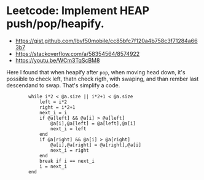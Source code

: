 # Leetcode: Implement HEAP push/pop/heapify.

- https://gist.github.com/lbvf50mobile/cc85bfc7f120a4b758c3f71284a663b7
- https://stackoverflow.com/a/58354564/8574922
- https://youtu.be/WCm3TqScBM8

Here I found that when heapify after `pop`, when moving head down, it's possible to check left, thatn check rigth, with swaping, and than rember last descendand to swap. That's simplify a code.

```
        while i*2 < @a.size || i*2+1 < @a.size 
            left = i*2
            right = i*2+1
            next_i = i
            if @a[left] && @a[i] > @a[left]
                @a[i],@a[left] = @a[left],@a[i]
                next_i = left
            end
            if @a[right] && @a[i] > @a[right]
                @a[i],@a[right] = @a[right],@a[i]
                next_i = right
            end
            break if i == next_i
            i = next_i
        end
```